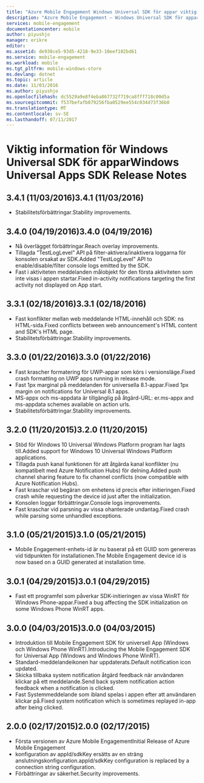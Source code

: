 ```yaml
---
title: "Azure Mobile Engagement Windows Universal SDK för appar viktig information | Microsoft Docs"
description: "Azure Mobile Engagement – Windows Universal SDK för appar viktig information"
services: mobile-engagement
documentationcenter: mobile
author: piyushjo
manager: erikre
editor: 
ms.assetid: de938ce5-93d5-4218-9e33-10eef102bd61
ms.service: mobile-engagement
ms.workload: mobile
ms.tgt_pltfrm: mobile-windows-store
ms.devlang: dotnet
ms.topic: article
ms.date: 11/03/2016
ms.author: piyushjo
ms.openlocfilehash: dc5529a9e8f4eba867732f719ca8fff718c00d5a
ms.sourcegitcommit: f537befafb079256fba0529ee554c034d73f36b0
ms.translationtype: MT
ms.contentlocale: sv-SE
ms.lasthandoff: 07/11/2017
---
```

# <a name="windows-universal-apps-sdk-release-notes"></a><span data-ttu-id="2b33d-103">Viktig information för Windows Universal SDK för appar</span><span class="sxs-lookup"><span data-stu-id="2b33d-103">Windows Universal Apps SDK Release Notes</span></span>
## <a name="341-11032016"></a><span data-ttu-id="2b33d-104">3.4.1 (11/03/2016)</span><span class="sxs-lookup"><span data-stu-id="2b33d-104">3.4.1 (11/03/2016)</span></span>

* <span data-ttu-id="2b33d-105">Stabilitetsförbättringar.</span><span class="sxs-lookup"><span data-stu-id="2b33d-105">Stability improvements.</span></span>

## <a name="340-04192016"></a><span data-ttu-id="2b33d-106">3.4.0 (04/19/2016)</span><span class="sxs-lookup"><span data-stu-id="2b33d-106">3.4.0 (04/19/2016)</span></span>
* <span data-ttu-id="2b33d-107">Nå överlägget förbättringar.</span><span class="sxs-lookup"><span data-stu-id="2b33d-107">Reach overlay improvements.</span></span>
* <span data-ttu-id="2b33d-108">Tillagda ”TestLogLevel” API på filter-aktivera/inaktivera loggarna för konsolen orsakat av SDK.</span><span class="sxs-lookup"><span data-stu-id="2b33d-108">Added "TestLogLevel" API to enable/disable/filter console logs emitted by the SDK.</span></span>
* <span data-ttu-id="2b33d-109">Fast i aktiviteten meddelanden målobjekt för den första aktiviteten som inte visas i appen startar.</span><span class="sxs-lookup"><span data-stu-id="2b33d-109">Fixed in-activity notifications targeting the first activity not displayed on App start.</span></span>

## <a name="331-02182016"></a><span data-ttu-id="2b33d-110">3.3.1 (02/18/2016)</span><span class="sxs-lookup"><span data-stu-id="2b33d-110">3.3.1 (02/18/2016)</span></span>
* <span data-ttu-id="2b33d-111">Fast konflikter mellan web meddelande HTML-innehåll och SDK: ns HTML-sida.</span><span class="sxs-lookup"><span data-stu-id="2b33d-111">Fixed conflicts between web announcement's HTML content and SDK's HTML page.</span></span>
* <span data-ttu-id="2b33d-112">Stabilitetsförbättringar.</span><span class="sxs-lookup"><span data-stu-id="2b33d-112">Stability improvements.</span></span>

## <a name="330-01222016"></a><span data-ttu-id="2b33d-113">3.3.0 (01/22/2016)</span><span class="sxs-lookup"><span data-stu-id="2b33d-113">3.3.0 (01/22/2016)</span></span>
* <span data-ttu-id="2b33d-114">Fast krascher formatering för UWP-appar som körs i versionsläge.</span><span class="sxs-lookup"><span data-stu-id="2b33d-114">Fixed crash formatting on UWP apps running in release mode.</span></span>
* <span data-ttu-id="2b33d-115">Fast 1px marginal på meddelanden för universella 8.1-appar.</span><span class="sxs-lookup"><span data-stu-id="2b33d-115">Fixed 1px margin on notifications for Universal 8.1 apps.</span></span>
* <span data-ttu-id="2b33d-116">MS-appx och ms-appdata är tillgänglig på åtgärd-URL: er.</span><span class="sxs-lookup"><span data-stu-id="2b33d-116">ms-appx and ms-appdata schemes available on action urls.</span></span>
* <span data-ttu-id="2b33d-117">Stabilitetsförbättringar.</span><span class="sxs-lookup"><span data-stu-id="2b33d-117">Stability improvements.</span></span>

## <a name="320-11202015"></a><span data-ttu-id="2b33d-118">3.2.0 (11/20/2015)</span><span class="sxs-lookup"><span data-stu-id="2b33d-118">3.2.0 (11/20/2015)</span></span>
* <span data-ttu-id="2b33d-119">Stöd för Windows 10 Universal Windows Platform program har lagts till.</span><span class="sxs-lookup"><span data-stu-id="2b33d-119">Added support for Windows 10 Universal Windows Platform applications.</span></span>
* <span data-ttu-id="2b33d-120">Tillagda push kanal funktionen för att åtgärda kanal konflikter (nu kompatibelt med Azure Notification Hubs) för delning.</span><span class="sxs-lookup"><span data-stu-id="2b33d-120">Added push channel sharing feature to fix channel conflicts (now compatible with Azure Notification Hubs).</span></span>
* <span data-ttu-id="2b33d-121">Fast kraschar vid begäran om enhetens id precis efter initieringen.</span><span class="sxs-lookup"><span data-stu-id="2b33d-121">Fixed crash while requesting the device id just after the initialization.</span></span>
* <span data-ttu-id="2b33d-122">Konsolen loggar förbättringar.</span><span class="sxs-lookup"><span data-stu-id="2b33d-122">Console logs improvements.</span></span>
* <span data-ttu-id="2b33d-123">Fast kraschar vid parsning av vissa ohanterade undantag.</span><span class="sxs-lookup"><span data-stu-id="2b33d-123">Fixed crash while parsing some unhandled exceptions.</span></span>

## <a name="310-05212015"></a><span data-ttu-id="2b33d-124">3.1.0 (05/21/2015)</span><span class="sxs-lookup"><span data-stu-id="2b33d-124">3.1.0 (05/21/2015)</span></span>
* <span data-ttu-id="2b33d-125">Mobile Engagement-enhets-id är nu baserat på ett GUID som genereras vid tidpunkten för installationen.</span><span class="sxs-lookup"><span data-stu-id="2b33d-125">The Mobile Engagement device id is now based on a GUID generated at installation time.</span></span>

## <a name="301-04292015"></a><span data-ttu-id="2b33d-126">3.0.1 (04/29/2015)</span><span class="sxs-lookup"><span data-stu-id="2b33d-126">3.0.1 (04/29/2015)</span></span>
* <span data-ttu-id="2b33d-127">Fast ett programfel som påverkar SDK-initieringen av vissa WinRT för Windows Phone-appar.</span><span class="sxs-lookup"><span data-stu-id="2b33d-127">Fixed a bug affecting the SDK initialization on some Windows Phone WinRT apps.</span></span>

## <a name="300-04032015"></a><span data-ttu-id="2b33d-128">3.0.0 (04/03/2015)</span><span class="sxs-lookup"><span data-stu-id="2b33d-128">3.0.0 (04/03/2015)</span></span>
* <span data-ttu-id="2b33d-129">Introduktion till Mobile Engagement SDK för universell App (Windows och Windows Phone WinRT).</span><span class="sxs-lookup"><span data-stu-id="2b33d-129">Introducing the Mobile Engagement SDK for Universal App (Windows and Windows Phone WinRT).</span></span>
* <span data-ttu-id="2b33d-130">Standard-meddelandeikonen har uppdaterats.</span><span class="sxs-lookup"><span data-stu-id="2b33d-130">Default notification icon updated.</span></span>
* <span data-ttu-id="2b33d-131">Skicka tillbaka system notification åtgärd feedback när användaren klickar på ett meddelande.</span><span class="sxs-lookup"><span data-stu-id="2b33d-131">Send back system notification action feedback when a notification is clicked.</span></span>
* <span data-ttu-id="2b33d-132">Fast Systemmeddelande som ibland spelas i appen efter att användaren klickar på.</span><span class="sxs-lookup"><span data-stu-id="2b33d-132">Fixed system notification which is sometimes replayed in-app after being clicked.</span></span>

## <a name="200-02172015"></a><span data-ttu-id="2b33d-133">2.0.0 (02/17/2015)</span><span class="sxs-lookup"><span data-stu-id="2b33d-133">2.0.0 (02/17/2015)</span></span>
* <span data-ttu-id="2b33d-134">Första versionen av Azure Mobile Engagement</span><span class="sxs-lookup"><span data-stu-id="2b33d-134">Initial Release of Azure Mobile Engagement</span></span>
* <span data-ttu-id="2b33d-135">konfiguration av appId/sdkKey ersätts av en sträng anslutningskonfiguration.</span><span class="sxs-lookup"><span data-stu-id="2b33d-135">appId/sdkKey configuration is replaced by a connection string configuration.</span></span>
* <span data-ttu-id="2b33d-136">Förbättringar av säkerhet.</span><span class="sxs-lookup"><span data-stu-id="2b33d-136">Security improvements.</span></span>

